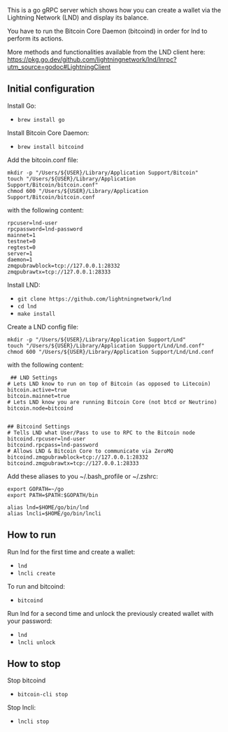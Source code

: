 This is a go gRPC server which shows how you can create a wallet via the Lightning Network (LND) and display its balance.

You have to run the Bitcoin Core Daemon (bitcoind) in order for lnd to perform its actions.

More methods and functionalities available from the LND client here: 
https://pkg.go.dev/github.com/lightningnetwork/lnd/lnrpc?utm_source=godoc#LightningClient

## Initial configuration

Install Go:
- `brew install go`

Install Bitcoin Core Daemon:
- `brew install bitcoind`

Add the bitcoin.conf file:
```
mkdir -p "/Users/${USER}/Library/Application Support/Bitcoin"
touch "/Users/${USER}/Library/Application Support/Bitcoin/bitcoin.conf"
chmod 600 "/Users/${USER}/Library/Application Support/Bitcoin/bitcoin.conf
```
with the following content:

```
rpcuser=lnd-user
rpcpassword=lnd-password
mainnet=1
testnet=0
regtest=0
server=1
daemon=1
zmqpubrawblock=tcp://127.0.0.1:28332
zmqpubrawtx=tcp://127.0.0.1:28333
```

Install LND:

- `git clone https://github.com/lightningnetwork/lnd`
- `cd lnd`
- `make install`

Create a LND config file:

```
mkdir -p "/Users/${USER}/Library/Application Support/Lnd"
touch "/Users/${USER}/Library/Application Support/Lnd/Lnd.conf"
chmod 600 "/Users/${USER}/Library/Application Support/Lnd/Lnd.conf
```

with the following content: 
```
 ## LND Settings
# Lets LND know to run on top of Bitcoin (as opposed to Litecoin)
bitcoin.active=true
bitcoin.mainnet=true
# Lets LND know you are running Bitcoin Core (not btcd or Neutrino)
bitcoin.node=bitcoind


## Bitcoind Settings
# Tells LND what User/Pass to use to RPC to the Bitcoin node
bitcoind.rpcuser=lnd-user
bitcoind.rpcpass=lnd-password
# Allows LND & Bitcoin Core to communicate via ZeroMQ
bitcoind.zmqpubrawblock=tcp://127.0.0.1:28332
bitcoind.zmqpubrawtx=tcp://127.0.0.1:28333
```

Add these aliases to you ~/.bash_profile or ~/.zshrc:
```
export GOPATH=~/go
export PATH=$PATH:$GOPATH/bin

alias lnd=$HOME/go/bin/lnd
alias lncli=$HOME/go/bin/lncli
```


## How to run

Run lnd for the first time and create a wallet:

- `lnd`
- `lncli create`

To run and bitcoind:

- `bitcoind`

Run lnd for a second time and unlock the previously created wallet with your password:

- `lnd`
- `lncli unlock`


## How to stop

Stop bitcoind

- `bitcoin-cli stop`

Stop lncli:

- `lncli stop`


